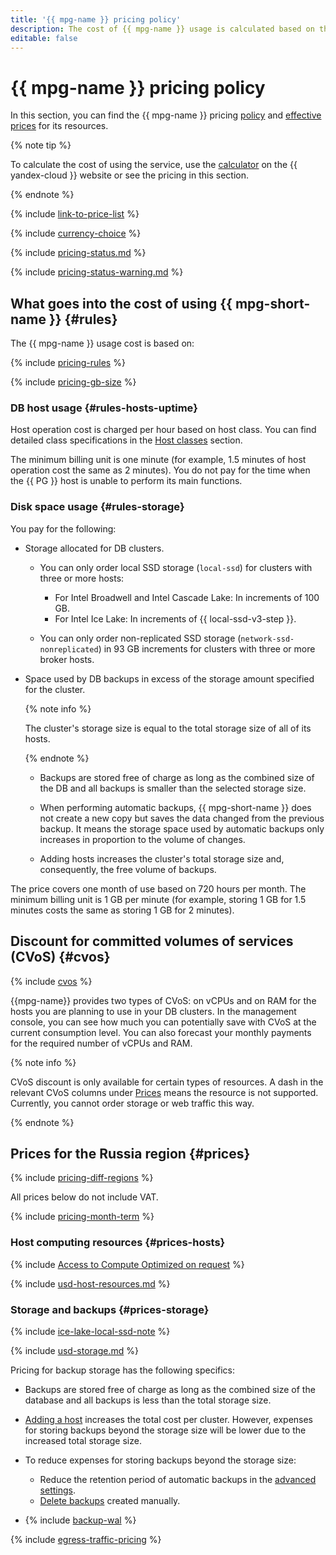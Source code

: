 ```yaml
---
title: '{{ mpg-name }} pricing policy'
description: The cost of {{ mpg-name }} usage is calculated based on the disk type and storage size, computing resources allocated to cluster hosts, settings and number of backups, and amount of outgoing traffic from {{ yandex-cloud }} to the internet.
editable: false
---
```


# {{ mpg-name }} pricing policy

In this section, you can find the {{ mpg-name }} pricing [policy](#rules) and [effective prices](#prices) for its resources.


{% note tip %}




To calculate the cost of using the service, use the [calculator](https://yandex.cloud/en/prices?state=ae5598bac8c3#calculator) on the {{ yandex-cloud }} website or see the pricing in this section.


{% endnote %}



{% include [link-to-price-list](../_includes/pricing/link-to-price-list.md) %}

{% include [currency-choice](../_includes/pricing/currency-choice.md) %}

{% include [pricing-status.md](../_includes/mdb/pricing-status.md) %}

{% include [pricing-status-warning.md](../_includes/mdb/pricing-status-warning.md) %}

## What goes into the cost of using {{ mpg-short-name }} {#rules}

The {{ mpg-name }} usage cost is based on:

{% include [pricing-rules](../_includes/mdb/pricing-rules.md) %}

{% include [pricing-gb-size](../_includes/pricing-gb-size.md) %}

### DB host usage {#rules-hosts-uptime}

Host operation cost is charged per hour based on host class. You can find detailed class specifications in the [Host classes](concepts/instance-types.md) section.

The minimum billing unit is one minute (for example, 1.5 minutes of host operation cost the same as 2 minutes). You do not pay for the time when the {{ PG }} host is unable to perform its main functions.

### Disk space usage {#rules-storage}

You pay for the following:

* Storage allocated for DB clusters.

    
    * You can only order local SSD storage (`local-ssd`) for clusters with three or more hosts:
        
        * For Intel Broadwell and Intel Cascade Lake: In increments of 100 GB.
        * For Intel Ice Lake: In increments of {{ local-ssd-v3-step }}.



    * You can only order non-replicated SSD storage (`network-ssd-nonreplicated`) in 93 GB increments for clusters with three or more broker hosts.

* Space used by DB backups in excess of the storage amount specified for the cluster.

    {% note info %}

    The cluster's storage size is equal to the total storage size of all of its hosts.

    {% endnote %}

    * Backups are stored free of charge as long as the combined size of the DB and all backups is smaller than the selected storage size.

    * When performing automatic backups, {{ mpg-short-name }} does not create a new copy but saves the data changed from the previous backup. It means the storage space used by automatic backups only increases in proportion to the volume of changes.

    * Adding hosts increases the cluster's total storage size and, consequently, the free volume of backups.

The price covers one month of use based on 720 hours per month. The minimum billing unit is 1 GB per minute (for example, storing 1 GB for 1.5 minutes costs the same as storing 1 GB for 2 minutes).


## Discount for committed volumes of services (CVoS) {#cvos}

{% include [cvos](../_includes/mdb/cvos.md) %}

{{mpg-name}} provides two types of CVoS: on vCPUs and on RAM for the hosts you are planning to use in your DB clusters. In the management console, you can see how much you can potentially save with CVoS at the current consumption level. You can also forecast your monthly payments for the required number of vCPUs and RAM.

{% note info %}

CVoS discount is only available for certain types of resources. A dash in the relevant CVoS columns under [Prices](#prices) means the resource is not supported. Currently, you cannot order storage or web traffic this way.

{% endnote %}

## Prices for the Russia region {#prices}



{% include [pricing-diff-regions](../_includes/pricing-diff-regions.md) %}



All prices below do not include VAT.


{% include [pricing-month-term](../_includes/mdb/pricing-month-term.md) %}

### Host computing resources {#prices-hosts}


{% include [Access to Compute Optimized on request](../_includes/mdb/note-compute-optimized-request.md) %}




{% include [usd-host-resources.md](../_pricing/managed-postgresql/usd-host-resources.md) %}


### Storage and backups {#prices-storage}

{% include [ice-lake-local-ssd-note](../_includes/ice-lake-local-ssd-note.md) %}




{% include [usd-storage.md](../_pricing/managed-postgresql/usd-storage.md) %}


Pricing for backup storage has the following specifics:

* Backups are stored free of charge as long as the combined size of the database and all backups is less than the total storage size.

* [Adding a host](./operations/hosts#add) increases the total cost per cluster. However, expenses for storing backups beyond the storage size will be lower due to the increased total storage size.

* To reduce expenses for storing backups beyond the storage size:

    * Reduce the retention period of automatic backups in the [advanced settings](./operations/update#change-additional-settings).
    * [Delete backups](./operations/cluster-backups.md#delete) created manually.

* {% include [backup-wal](../_includes/mdb/mpg/backup-wal.md) %}

{% include [egress-traffic-pricing](../_includes/egress-traffic-pricing.md) %}